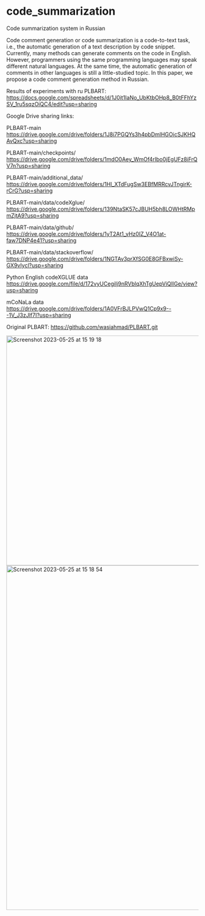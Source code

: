 # code_summarization
Code summarization system in Russian

Code comment generation or code summarization is a code-to-text task, i.e., the automatic generation of a text description by code snippet. Currently, many methods can generate comments on the code in English. However, programmers using the same programming languages may speak different natural languages. At the same time, the automatic generation of comments in other languages is still a little-studied topic. In this paper, we propose a code comment generation method in Russian.

Results of experiments with ru PLBART: https://docs.google.com/spreadsheets/d/1J0it1IaNo_UbKtbOHp8_B0tFFhYzSV_1ru5sqzOiQC4/edit?usp=sharing

Google Drive sharing links:

PLBART-main https://drive.google.com/drive/folders/1J8i7PGQYs3h4pbDmlHGOicSJKHQAvQxc?usp=sharing

PLBART-main/checkpoints/ https://drive.google.com/drive/folders/1mdO0Aey_WmOf4rIbo0jEgUFz8iFrQV7n?usp=sharing

PLBART-main/additional_data/ https://drive.google.com/drive/folders/1Hl_XTdFugSw3EBfMRRcvJTngirK-rCrG?usp=sharing

PLBART-main/data/codeXglue/ https://drive.google.com/drive/folders/139NtaSK57cJBUH5bh8LOWHtRMpmZjtA9?usp=sharing

PLBART-main/data/github/ https://drive.google.com/drive/folders/1yT2At1_vHz0IZ_V4O1at-faw7DNP4e41?usp=sharing

PLBART-main/data/stackoverflow/ https://drive.google.com/drive/folders/1NGTAv3prXfSG0E8GFBxwiSy-GX9vIycl?usp=sharing

Python English codeXGLUE data https://drive.google.com/file/d/172vyUCegiIj9nRVblqXhTgUepViQIlGe/view?usp=sharing

mCoNaLa data https://drive.google.com/drive/folders/1A0VFrBJLPVwQ1Cp9x9---1V_J3zJlf7I?usp=sharing

Original PLBART: https://github.com/wasiahmad/PLBART.git

<img width="600" alt="Screenshot 2023-05-25 at 15 19 18" src="https://github.com/ekarakatya/code_summarization/assets/47139315/35318b8c-6a97-4fa4-a8c0-466cd1b7a40f">

<img width="900" alt="Screenshot 2023-05-25 at 15 18 54" src="https://github.com/ekarakatya/code_summarization/assets/47139315/54549724-40dc-4990-bdd7-7a5a1a2c7bed">
